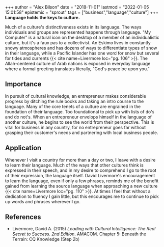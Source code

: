 +++
author = "Alex Bilson"
date = "2018-11-01"
lastmod = "2022-01-05 15:01:58"
epistemic = "sprout"
tags = ["business","language","culture"]
+++
**Language holds the keys to culture.**

Much of a culture's distinctiveness exists in its language. The ways individuals and groups are represented happens through language. "My Computer" is a natural icon on the desktop of a member of an individualistic culture, but it's a faux pas to a collectivist. An Eskimo lives in constantly snowy atmospheres and has dozens of ways to differentiate types of snow in their language, while a Pacific Islander has one word for snow but several for tides and currents {{< cite name=Livermore loc="pg. 106" >}}. The Allah-centered culture of Arab nations is exposed in everyday language where a formal greeting translates literally, "God's peace be upon you."

## Importance

In pursuit of cultural knowledge, an entrepreneur makes considerable progress by ditching the rule books and taking an intro course to the language. Many of the core tenets of a culture are engrained in the foundation of their language. Too foundational to pick up with lists of do's and do not's. When an entrepreneur envelops himself in the language of another culture, he begins to see the world from their perspective. This is vital for business in any country, for no entrepreneur goes far without grasping their customer's needs and partnering with local business people.

## Application

Whenever I visit a country for more than a day or two, I leave with a desire to learn their language. Much of the ways that other cultures think is expressed in their speech, and in my desire to comprehend I go to the root of their expression, the language itself. David Livermore's encouragement to learn the language, even if only a few phrases, reminds me of the benefit gained from learning the source language when approaching a new culture {{< cite name=Livermore loc="pg. 110" >}}. At times I feel that without a dedication to fluency I gain little, but this encourages me to continue to pick up words and phrases wherever I go.

## References

- Livermore, David A. (2015) _Leading with Cultural Intelligence: The Real Secret to Success. 2nd Edition_. AMACOM. Chapter 5: Beneath the Terrain: CQ Knowledge (Step 2b)
